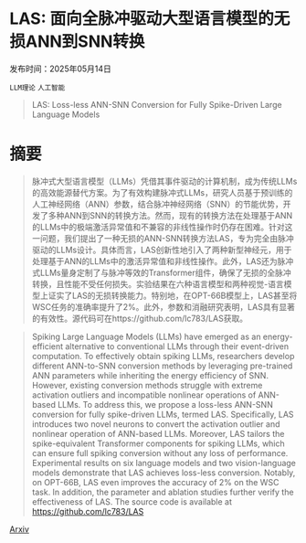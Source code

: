 # LAS: 面向全脉冲驱动大型语言模型的无损ANN到SNN转换

发布时间：2025年05月14日

`LLM理论` `人工智能`

> LAS: Loss-less ANN-SNN Conversion for Fully Spike-Driven Large Language Models

# 摘要

> 脉冲式大型语言模型（LLMs）凭借其事件驱动的计算机制，成为传统LLMs的高效能源替代方案。为了有效构建脉冲式LLMs，研究人员基于预训练的人工神经网络（ANN）参数，结合脉冲神经网络（SNN）的节能优势，开发了多种ANN到SNN的转换方法。然而，现有的转换方法在处理基于ANN的LLMs中的极端激活异常值和不兼容的非线性操作时仍存在困难。针对这一问题，我们提出了一种无损的ANN-SNN转换方法LAS，专为完全由脉冲驱动的LLMs设计。具体而言，LAS创新性地引入了两种新型神经元，用于处理基于ANN的LLMs中的激活异常值和非线性操作。此外，LAS还为脉冲式LLMs量身定制了与脉冲等效的Transformer组件，确保了无损的全脉冲转换，且性能不受任何损失。实验结果在六种语言模型和两种视觉-语言模型上证实了LAS的无损转换能力。特别地，在OPT-66B模型上，LAS甚至将WSC任务的准确率提升了2%。此外，参数和消融研究表明，LAS具有显著的有效性。源代码可在https://github.com/lc783/LAS获取。

> Spiking Large Language Models (LLMs) have emerged as an energy-efficient alternative to conventional LLMs through their event-driven computation. To effectively obtain spiking LLMs, researchers develop different ANN-to-SNN conversion methods by leveraging pre-trained ANN parameters while inheriting the energy efficiency of SNN. However, existing conversion methods struggle with extreme activation outliers and incompatible nonlinear operations of ANN-based LLMs. To address this, we propose a loss-less ANN-SNN conversion for fully spike-driven LLMs, termed LAS. Specifically, LAS introduces two novel neurons to convert the activation outlier and nonlinear operation of ANN-based LLMs. Moreover, LAS tailors the spike-equivalent Transformer components for spiking LLMs, which can ensure full spiking conversion without any loss of performance. Experimental results on six language models and two vision-language models demonstrate that LAS achieves loss-less conversion. Notably, on OPT-66B, LAS even improves the accuracy of 2\% on the WSC task. In addition, the parameter and ablation studies further verify the effectiveness of LAS. The source code is available at https://github.com/lc783/LAS

[Arxiv](https://arxiv.org/abs/2505.09659)